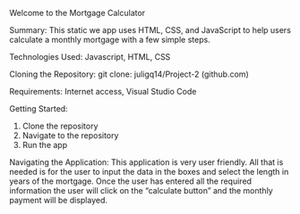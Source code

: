 Welcome to the Mortgage Calculator 

Summary: This static we app uses HTML, CSS, and JavaScript to help users calculate a monthly mortgage with a few simple steps. 

Technologies Used: Javascript, HTML, CSS 

Cloning the Repository:  git clone: juligq14/Project-2 (github.com)

Requirements: Internet access, Visual Studio Code

Getting Started: 
1.	Clone the repository
2.	Navigate to the repository
3.	Run the app

Navigating the Application: This application is very user friendly. All that is needed is for the user to input the data in the boxes and select the length in years of the mortgage. Once the user has entered all the required information the user will click on the “calculate button” and the monthly payment will be displayed. 
